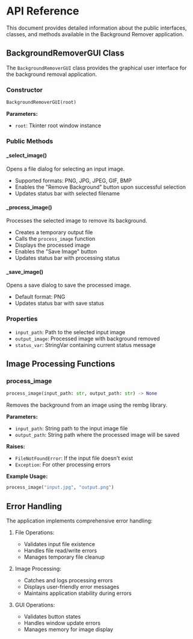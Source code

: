 # API Reference

This document provides detailed information about the public interfaces, classes, and methods available in the Background Remover application.

## BackgroundRemoverGUI Class

The `BackgroundRemoverGUI` class provides the graphical user interface for the background removal application.

### Constructor

```python
BackgroundRemoverGUI(root)
```

**Parameters:**
- `root`: Tkinter root window instance

### Public Methods

#### _select_image()
Opens a file dialog for selecting an input image.
- Supported formats: PNG, JPG, JPEG, GIF, BMP
- Enables the "Remove Background" button upon successful selection
- Updates status bar with selected filename

#### _process_image()
Processes the selected image to remove its background.
- Creates a temporary output file
- Calls the `process_image` function
- Displays the processed image
- Enables the "Save Image" button
- Updates status bar with processing status

#### _save_image()
Opens a save dialog to save the processed image.
- Default format: PNG
- Updates status bar with save status

### Properties

- `input_path`: Path to the selected input image
- `output_image`: Processed image with background removed
- `status_var`: StringVar containing current status message

## Image Processing Functions

### process_image

```python
process_image(input_path: str, output_path: str) -> None
```

Removes the background from an image using the rembg library.

**Parameters:**
- `input_path`: String path to the input image file
- `output_path`: String path where the processed image will be saved

**Raises:**
- `FileNotFoundError`: If the input file doesn't exist
- `Exception`: For other processing errors

**Example Usage:**
```python
process_image("input.jpg", "output.png")
```

## Error Handling

The application implements comprehensive error handling:

1. File Operations:
   - Validates input file existence
   - Handles file read/write errors
   - Manages temporary file cleanup

2. Image Processing:
   - Catches and logs processing errors
   - Displays user-friendly error messages
   - Maintains application stability during errors

3. GUI Operations:
   - Validates button states
   - Handles window update errors
   - Manages memory for image display